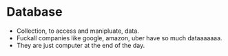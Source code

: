 # Database

* Collection, to access and manipluate, data.
* Fuckall companies like google, amazon, uber have so much dataaaaaaa.
* They are just computer at the end of the day.